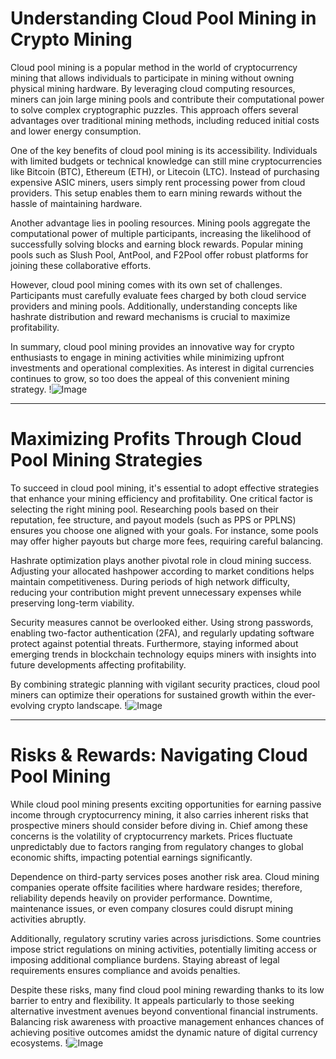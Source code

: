 # Understanding Cloud Pool Mining in Crypto Mining

Cloud pool mining is a popular method in the world of cryptocurrency mining that allows individuals to participate in mining without owning physical mining hardware. By leveraging cloud computing resources, miners can join large mining pools and contribute their computational power to solve complex cryptographic puzzles. This approach offers several advantages over traditional mining methods, including reduced initial costs and lower energy consumption.

One of the key benefits of cloud pool mining is its accessibility. Individuals with limited budgets or technical knowledge can still mine cryptocurrencies like Bitcoin (BTC), Ethereum (ETH), or Litecoin (LTC). Instead of purchasing expensive ASIC miners, users simply rent processing power from cloud providers. This setup enables them to earn mining rewards without the hassle of maintaining hardware.

Another advantage lies in pooling resources. Mining pools aggregate the computational power of multiple participants, increasing the likelihood of successfully solving blocks and earning block rewards. Popular mining pools such as Slush Pool, AntPool, and F2Pool offer robust platforms for joining these collaborative efforts.

However, cloud pool mining comes with its own set of challenges. Participants must carefully evaluate fees charged by both cloud service providers and mining pools. Additionally, understanding concepts like hashrate distribution and reward mechanisms is crucial to maximize profitability.

In summary, cloud pool mining provides an innovative way for crypto enthusiasts to engage in mining activities while minimizing upfront investments and operational complexities. As interest in digital currencies continues to grow, so too does the appeal of this convenient mining strategy. !![Image](https://github.com/user-attachments/assets/590b50a7-4459-4e76-8a31-559aed223621)

---

# Maximizing Profits Through Cloud Pool Mining Strategies

To succeed in cloud pool mining, it's essential to adopt effective strategies that enhance your mining efficiency and profitability. One critical factor is selecting the right mining pool. Researching pools based on their reputation, fee structure, and payout models (such as PPS or PPLNS) ensures you choose one aligned with your goals. For instance, some pools may offer higher payouts but charge more fees, requiring careful balancing.

Hashrate optimization plays another pivotal role in cloud mining success. Adjusting your allocated hashpower according to market conditions helps maintain competitiveness. During periods of high network difficulty, reducing your contribution might prevent unnecessary expenses while preserving long-term viability.

Security measures cannot be overlooked either. Using strong passwords, enabling two-factor authentication (2FA), and regularly updating software protect against potential threats. Furthermore, staying informed about emerging trends in blockchain technology equips miners with insights into future developments affecting profitability.

By combining strategic planning with vigilant security practices, cloud pool miners can optimize their operations for sustained growth within the ever-evolving crypto landscape. !![Image](https://github.com/user-attachments/assets/590b50a7-4459-4e76-8a31-559aed223621)

---

# Risks & Rewards: Navigating Cloud Pool Mining

While cloud pool mining presents exciting opportunities for earning passive income through cryptocurrency mining, it also carries inherent risks that prospective miners should consider before diving in. Chief among these concerns is the volatility of cryptocurrency markets. Prices fluctuate unpredictably due to factors ranging from regulatory changes to global economic shifts, impacting potential earnings significantly.

Dependence on third-party services poses another risk area. Cloud mining companies operate offsite facilities where hardware resides; therefore, reliability depends heavily on provider performance. Downtime, maintenance issues, or even company closures could disrupt mining activities abruptly.

Additionally, regulatory scrutiny varies across jurisdictions. Some countries impose strict regulations on mining activities, potentially limiting access or imposing additional compliance burdens. Staying abreast of legal requirements ensures compliance and avoids penalties.

Despite these risks, many find cloud pool mining rewarding thanks to its low barrier to entry and flexibility. It appeals particularly to those seeking alternative investment avenues beyond conventional financial instruments. Balancing risk awareness with proactive management enhances chances of achieving positive outcomes amidst the dynamic nature of digital currency ecosystems. !![Image](https://github.com/user-attachments/assets/590b50a7-4459-4e76-8a31-559aed223621)